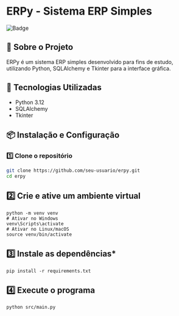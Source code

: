 # ERPy - Sistema ERP Simples

![Badge](https://img.shields.io/badge/status-em%20desenvolvimento-yellow)

## 📜 Sobre o Projeto
ERPy é um sistema ERP simples desenvolvido para fins de estudo, utilizando Python, SQLAlchemy e Tkinter para a interface gráfica.

## 🚀 Tecnologias Utilizadas
- Python 3.12  
- SQLAlchemy  
- Tkinter  

## 📦 Instalação e Configuração
### 1️⃣ **Clone o repositório**
```bash
git clone https://github.com/seu-usuario/erpy.git
cd erpy
```

## 2️⃣ **Crie e ative um ambiente virtual**
```
python -m venv venv
# Ativar no Windows
venv\Scripts\activate
# Ativar no Linux/macOS
source venv/bin/activate
```

## 3️⃣ **Instale as dependências***
```
pip install -r requirements.txt
```

## 4️⃣ **Execute o programa**
```
python src/main.py
```
